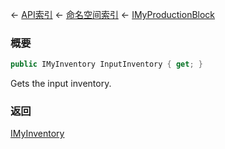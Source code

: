 ← [API索引](Api-Index) ← [命名空间索引](Namespace-Index) ← [IMyProductionBlock](Sandbox.ModAPI.Ingame.IMyProductionBlock)

### 概要

```csharp
public IMyInventory InputInventory { get; }
```

Gets the input inventory.

### 返回

[IMyInventory](VRage.Game.ModAPI.Ingame.IMyInventory)

